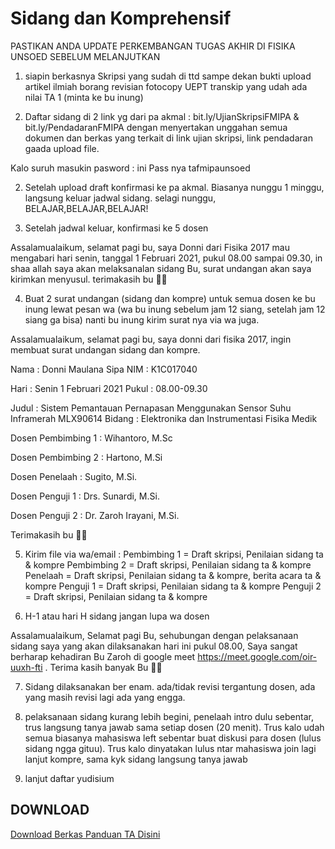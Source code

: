 # Sidang dan Komprehensif

PASTIKAN ANDA UPDATE PERKEMBANGAN TUGAS AKHIR DI FISIKA UNSOED SEBELUM MELANJUTKAN

1. siapin berkasnya
Skripsi yang sudah di ttd sampe dekan
bukti upload artikel ilmiah
borang revisian
fotocopy UEPT
transkip yang udah ada nilai TA 1 (minta ke bu inung)

2. Daftar sidang di 2 link yg dari pa akmal : bit.ly/UjianSkripsiFMIPA & bit.ly/PendadaranFMIPA
dengan menyertakan unggahan semua dokumen dan berkas yang terkait di link ujian skripsi, link pendadaran gaada upload file.

Kalo suruh masukin pasword : ini 
Pass nya tafmipaunsoed

2. Setelah upload draft konfirmasi ke pa akmal. Biasanya nunggu 1 minggu, langsung keluar jadwal sidang. selagi nunggu, BELAJAR,BELAJAR,BELAJAR!

3. Setelah jadwal keluar, konfirmasi ke 5 dosen

Assalamualaikum, selamat pagi bu, saya Donni dari Fisika 2017 mau mengabari hari senin, tanggal 1 Februari 2021, pukul 08.00 sampai 09.30, in shaa allah saya akan melaksanalan sidang Bu, surat undangan akan saya kirimkan menyusul. terimakasih bu 🙏🏻

4. Buat 2 surat undangan (sidang dan kompre) untuk semua dosen ke bu inung lewat pesan wa (wa bu inung sebelum jam 12 siang, setelah jam 12 siang ga bisa) nanti bu inung kirim surat nya via wa juga.

Assalamualaikum, selamat pagi bu, saya donni dari fisika 2017, ingin membuat surat undangan sidang dan kompre.

Nama : Donni Maulana Sipa
NIM : K1C017040

Hari : Senin 1 Februari 2021
Pukul : 08.00-09.30

Judul : Sistem Pemantauan Pernapasan Menggunakan Sensor Suhu Inframerah MLX90614
Bidang : Elektronika dan Instrumentasi Fisika Medik

Dosen Pembimbing 1 :
Wihantoro, M.Sc

Dosen Pembimbing 2 :
Hartono, M.Si

Dosen Penelaah :
Sugito, M.Si.

Dosen Penguji 1 :
Drs. Sunardi, M.Si.

Dosen Penguji 2 :
Dr. Zaroh Irayani, M.Si.

Terimakasih bu 🙏🏻

5. Kirim file via wa/email :
Pembimbing 1 = Draft skripsi, Penilaian sidang ta & kompre
Pembimbing 2 = Draft skripsi, Penilaian sidang ta & kompre
Penelaah = Draft skripsi, Penilaian sidang ta & kompre, berita acara ta & kompre
Penguji 1 = Draft skripsi, Penilaian sidang ta & kompre
Penguji 2 = Draft skripsi, Penilaian sidang ta & kompre

6. H-1 atau hari H sidang jangan lupa wa dosen

Assalamualaikum, Selamat pagi Bu, sehubungan dengan pelaksanaan sidang saya yang akan dilaksanakan hari ini pukul 08.00, Saya sangat berharap kehadiran Bu Zaroh di google meet https://meet.google.com/oir-uuxh-fti . Terima kasih banyak Bu 🙏🏻

7. Sidang dilaksanakan ber enam. ada/tidak revisi tergantung dosen, ada yang masih revisi lagi ada yang engga.

8. pelaksanaan sidang kurang lebih begini, penelaah intro dulu sebentar, trus langsung tanya jawab sama setiap dosen (20 menit). Trus kalo udah semua biasanya mahasiswa left sebentar buat diskusi para dosen (lulus sidang ngga gituu).  Trus kalo dinyatakan lulus ntar mahasiswa join lagi lanjut kompre, sama kyk sidang langsung tanya jawab

9. lanjut daftar yudisium
 
 ## DOWNLOAD

[Download Berkas Panduan TA Disini](https://github.com/donnimsifa/panduanta2021/releases/download/Rilis/panduanta.zip)